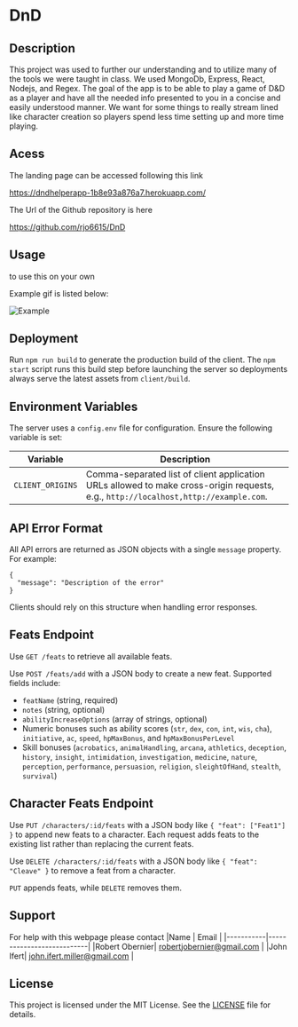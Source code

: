 # DnD

## Description

This project was used to further our understanding and to utilize many of the tools we were taught in class. We used MongoDb, Express, React, Nodejs, and Regex. The goal of the app is to be able to play a game of D&D as a player and have all the needed info presented to you in a concise and easily understood manner. We want for some things to really stream lined like character creation so players spend less time setting up and more time playing. 

## Acess

The landing page can be accessed following this link

https://dndhelperapp-1b8e93a876a7.herokuapp.com/

The Url of the Github repository is here

https://github.com/rjo6615/DnD

## Usage

to use this on your own

Example gif is listed below:

![Example](./client/public/images/Gif-for-Dnd.gif)

## Deployment

Run `npm run build` to generate the production build of the client. The `npm start` script runs this build step before launching the server so deployments always serve the latest assets from `client/build`.

## Environment Variables

The server uses a `config.env` file for configuration. Ensure the following variable is set:

| Variable | Description |
|----------|-------------|
| `CLIENT_ORIGINS` | Comma-separated list of client application URLs allowed to make cross-origin requests, e.g., `http://localhost,http://example.com`. |


## API Error Format

All API errors are returned as JSON objects with a single `message` property. For example:

```
{
  "message": "Description of the error"
}
```

Clients should rely on this structure when handling error responses.

## Feats Endpoint

Use `GET /feats` to retrieve all available feats.

Use `POST /feats/add` with a JSON body to create a new feat. Supported fields include:

- `featName` (string, required)
- `notes` (string, optional)
- `abilityIncreaseOptions` (array of strings, optional)
- Numeric bonuses such as ability scores (`str`, `dex`, `con`, `int`, `wis`, `cha`), `initiative`, `ac`, `speed`, `hpMaxBonus`, and `hpMaxBonusPerLevel`
- Skill bonuses (`acrobatics`, `animalHandling`, `arcana`, `athletics`, `deception`, `history`, `insight`, `intimidation`, `investigation`, `medicine`, `nature`, `perception`, `performance`, `persuasion`, `religion`, `sleightOfHand`, `stealth`, `survival`)

## Character Feats Endpoint

Use `PUT /characters/:id/feats` with a JSON body like `{ "feat": ["Feat1"] }` to
append new feats to a character. Each request adds feats to the existing list
rather than replacing the current feats.

Use `DELETE /characters/:id/feats` with a JSON body like `{ "feat": "Cleave" }`
to remove a feat from a character.

`PUT` appends feats, while `DELETE` removes them.

## Support
For help with this webpage please contact
|Name | Email |
|-----------|---------------------------|
|Robert Obernier| robertjobernier@gmail.com |
|John Ifert| john.ifert.miller@gmail.com |

## License

This project is licensed under the MIT License. See the [LICENSE](LICENSE) file for details.

